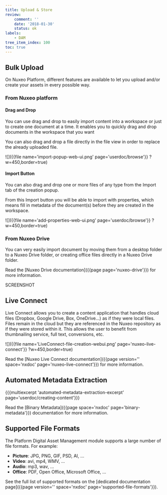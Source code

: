 ```yaml
---
title: Upload & Store
review:
    comment: ''
    date: '2018-01-30'
    status: ok
labels:
    - DAM
tree_item_index: 100
toc: true
---
```


## Bulk Upload

On Nuxeo Platform, different features are available to let you upload and/or create your assets in every possible way.

### From Nuxeo platform

#### Drag and Drop

You can use drag and drop to easily import content into a workspace or just to create one document at a time. It enables you to quickly drag and drop documents in the workspace that you want

You can also drag and drop a file directly in the file view in order to replace the already uploaded file.

![]({{file name='import-popup-web-ui.png' page='userdoc/browse'}} ?w=450,border=true)

#### Import Button

You can also drag and drop one or more files of any type from the Import tab of the creation popup.

From this Import button you will be able to import with properties, which means fill in metadata of the document(s) before they are created in the workspace.

![]({{file name='add-properties-web-ui.png' page='userdoc/browse'}} ?w=450,border=true)
### From Nuxeo Drive

You can very easily import document by moving them from a desktop folder to a Nuxeo Drive folder, or creating office files directly in a Nuxeo Drive folder.

Read the [Nuxeo Drive documentation]({{page page='nuxeo-drive'}}) for more information.

SCREENSHOT

## Live Connect

Live Connect allows you to create a content application that handles cloud files (Dropbox, Google Drive, Box, OneDrive...) as if they were local files. Files remain in the cloud but they are referenced in the Nuxeo repository as if they were stored within it. This allows the user to benefit from thumbnailing service, full text, conversions, etc.

![]({{file name='LiveConnect-file-creation-webui.png' page='nuxeo-live-connect'}} ?w=450,border=true)

Read the [Nuxeo Live Connect documentation]({{page version='' space='nxdoc' page='nuxeo-live-connect'}}) for more information.

## Automated Metadata Extraction

{{{multiexcerpt 'automated-metadata-extraction-excerpt' page='userdoc/creating-content'}}}

Read the [Binary Metadata]({{page space='nxdoc' page='binary-metadata'}}) documentation for more information.

## Supported File Formats

The Platform Digital Asset Management module supports a large number of file formats. For example:

- **Picture**: JPG, PNG, GIF, PSD, AI, ...
- **Video**: avi, mp4, WMV, ...
- **Audio**: mp3, wav, ...
- **Office**: PDF, Open Office, Microsoft Office, ...

See the full list of supported formats on the [dedicated documentation page]({{page version='' space='nxdoc' page='supported-file-formats'}}).
